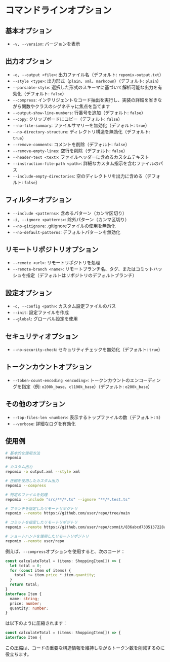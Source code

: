 # コマンドラインオプション

## 基本オプション
- `-v, --version`: バージョンを表示

## 出力オプション
- `-o, --output <file>`: 出力ファイル名（デフォルト: `repomix-output.txt`）
- `--style <type>`: 出力形式（`plain`、`xml`、`markdown`）（デフォルト: `plain`）
- `--parsable-style`: 選択した形式のスキーマに基づいて解析可能な出力を有効化（デフォルト: `false`）
- `--compress`: インテリジェントなコード抽出を実行し、実装の詳細を省きながら関数やクラスのシグネチャに焦点を当てます
- `--output-show-line-numbers`: 行番号を追加（デフォルト: `false`）
- `--copy`: クリップボードにコピー（デフォルト: `false`）
- `--no-file-summary`: ファイルサマリーを無効化（デフォルト: `true`）
- `--no-directory-structure`: ディレクトリ構造を無効化（デフォルト: `true`）
- `--remove-comments`: コメントを削除（デフォルト: `false`）
- `--remove-empty-lines`: 空行を削除（デフォルト: `false`）
- `--header-text <text>`: ファイルヘッダーに含めるカスタムテキスト
- `--instruction-file-path <path>`: 詳細なカスタム指示を含むファイルのパス
- `--include-empty-directories`: 空のディレクトリを出力に含める（デフォルト: `false`）

## フィルターオプション
- `--include <patterns>`: 含めるパターン（カンマ区切り）
- `-i, --ignore <patterns>`: 除外パターン（カンマ区切り）
- `--no-gitignore`: .gitignoreファイルの使用を無効化
- `--no-default-patterns`: デフォルトパターンを無効化

## リモートリポジトリオプション
- `--remote <url>`: リモートリポジトリを処理
- `--remote-branch <name>`: リモートブランチ名、タグ、またはコミットハッシュを指定（デフォルトはリポジトリのデフォルトブランチ）

## 設定オプション
- `-c, --config <path>`: カスタム設定ファイルのパス
- `--init`: 設定ファイルを作成
- `--global`: グローバル設定を使用

## セキュリティオプション
- `--no-security-check`: セキュリティチェックを無効化（デフォルト: `true`）

## トークンカウントオプション
- `--token-count-encoding <encoding>`: トークンカウントのエンコーディングを指定（例: `o200k_base`、`cl100k_base`）（デフォルト: `o200k_base`）

## その他のオプション
- `--top-files-len <number>`: 表示するトップファイルの数（デフォルト: `5`）
- `--verbose`: 詳細なログを有効化

## 使用例

```bash
# 基本的な使用方法
repomix

# カスタム出力
repomix -o output.xml --style xml

# 圧縮を使用したカスタム出力
repomix --compress

# 特定のファイルを処理
repomix --include "src/**/*.ts" --ignore "**/*.test.ts"

# ブランチを指定したリモートリポジトリ
repomix --remote https://github.com/user/repo/tree/main

# コミットを指定したリモートリポジトリ
repomix --remote https://github.com/user/repo/commit/836abcd7335137228ad77feb28655d85712680f1

# ショートハンドを使用したリモートリポジトリ
repomix --remote user/repo
```

例えば、`--compress`オプションを使用すると、次のコード：

```typescript
const calculateTotal = (items: ShoppingItem[]) => {
  let total = 0;
  for (const item of items) {
    total += item.price * item.quantity;
  }
  return total;
}
interface Item {
  name: string;
  price: number;
  quantity: number;
}
```

は以下のように圧縮されます：

```typescript
const calculateTotal = (items: ShoppingItem[]) => {
interface Item {
```

この圧縮は、コードの重要な構造情報を維持しながらトークン数を削減するのに役立ちます。
